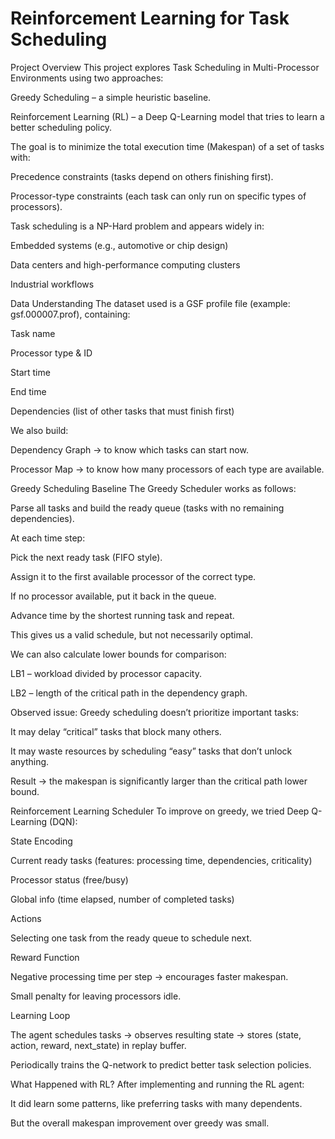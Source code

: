 # Reinforcement Learning for Task Scheduling
Project Overview
This project explores Task Scheduling in Multi-Processor Environments using two approaches:

Greedy Scheduling – a simple heuristic baseline.

Reinforcement Learning (RL) – a Deep Q-Learning model that tries to learn a better scheduling policy.

The goal is to minimize the total execution time (Makespan) of a set of tasks with:

Precedence constraints (tasks depend on others finishing first).

Processor-type constraints (each task can only run on specific types of processors).

Task scheduling is a NP-Hard problem and appears widely in:

Embedded systems (e.g., automotive or chip design)

Data centers and high-performance computing clusters

Industrial workflows

Data Understanding
The dataset used is a GSF profile file (example: gsf.000007.prof), containing:

Task name

Processor type & ID

Start time

End time

Dependencies (list of other tasks that must finish first)

We also build:

Dependency Graph → to know which tasks can start now.

Processor Map → to know how many processors of each type are available.

Greedy Scheduling Baseline
The Greedy Scheduler works as follows:

Parse all tasks and build the ready queue (tasks with no remaining dependencies).

At each time step:

Pick the next ready task (FIFO style).

Assign it to the first available processor of the correct type.

If no processor available, put it back in the queue.

Advance time by the shortest running task and repeat.

This gives us a valid schedule, but not necessarily optimal.

We can also calculate lower bounds for comparison:

LB1 – workload divided by processor capacity.

LB2 – length of the critical path in the dependency graph.

Observed issue:
Greedy scheduling doesn’t prioritize important tasks:

It may delay “critical” tasks that block many others.

It may waste resources by scheduling “easy” tasks that don’t unlock anything.

Result → the makespan is significantly larger than the critical path lower bound.

Reinforcement Learning Scheduler
To improve on greedy, we tried Deep Q-Learning (DQN):

State Encoding

Current ready tasks (features: processing time, dependencies, criticality)

Processor status (free/busy)

Global info (time elapsed, number of completed tasks)

Actions

Selecting one task from the ready queue to schedule next.

Reward Function

Negative processing time per step → encourages faster makespan.

Small penalty for leaving processors idle.

Learning Loop

The agent schedules tasks → observes resulting state → stores (state, action, reward, next_state) in replay buffer.

Periodically trains the Q-network to predict better task selection policies.

What Happened with RL?
After implementing and running the RL agent:

It did learn some patterns, like preferring tasks with many dependents.

But the overall makespan improvement over greedy was small.
